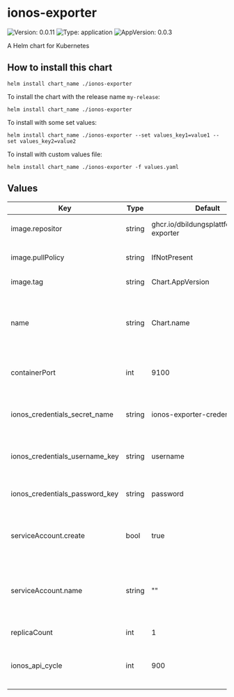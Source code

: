 # ionos-exporter

![Version: 0.0.11](https://img.shields.io/badge/Version-0.0.11-informational?style=flat-square) ![Type: application](https://img.shields.io/badge/Type-application-informational?style=flat-square) ![AppVersion: 0.0.3](https://img.shields.io/badge/AppVersion-0.0.3-informational?style=flat-square)

A Helm chart for Kubernetes

## How to install this chart

```console
helm install chart_name ./ionos-exporter
```

To install the chart with the release name `my-release`:

```console
helm install chart_name ./ionos-exporter
```

To install with some set values:

```console
helm install chart_name ./ionos-exporter --set values_key1=value1 --set values_key2=value2
```

To install with custom values file:

```console
helm install chart_name ./ionos-exporter -f values.yaml
```

## Values

| Key | Type | Default | Description |
|-----|------|---------|-------------|
| image.repositor | string | ghcr.io/dbildungsplattform/ionos-exporter | registry to pull image from |
| image.pullPolicy | string | IfNotPresent | overwrite image pull policy |
| image.tag | string | Chart.AppVersion | set image tag |
| name | string | Chart.name | Name of the Kubernetes Deployment; Can be overwritten in `values.yaml` | 
| containerPort | int | 9100 | port to be used for exposing the metrics |
| ionos_credentials_secret_name | string | ionos-exporter-credentials | name of kubernetes secret that entails ionos credentials |
| ionos_credentials_username_key | string | username | key of secret to reference to username |
| ionos_credentials_password_key | string | password | key of secret to reference to password |
| serviceAccount.create | bool | true | device whether to create a service acccount |
| serviceAccount.name | string | "" | if not set and create is true name is generated using the fullname template |
| replicaCount | int | 1 | number of replicas |
| ionos_api_cycle | int | 900 | cycle time in seconds to query the IONOS API for changes |

